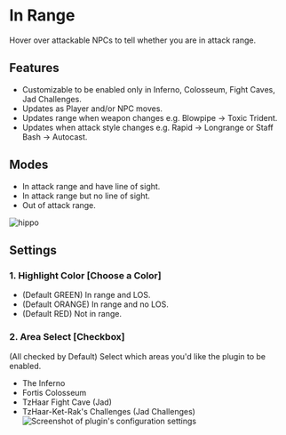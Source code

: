 # In Range

Hover over attackable NPCs to tell whether you are in attack range.

## Features
- Customizable to be enabled only in Inferno, Colosseum, Fight Caves, Jad Challenges.
- Updates as Player and/or NPC moves.
- Updates range when weapon changes e.g. Blowpipe -> Toxic Trident.
- Updates when attack style changes e.g. Rapid -> Longrange or Staff Bash -> Autocast.

## Modes
* In attack range and have line of sight.
* In attack range but no line of sight.
* Out of attack range.

![hippo](https://media2.giphy.com/media/v1.Y2lkPTc5MGI3NjExcTF2aXhtNGxhdTd5cm1oejlndnRwOHIyamNlb29kcG15ZHFzZWlvMSZlcD12MV9pbnRlcm5hbF9naWZfYnlfaWQmY3Q9Zw/aasWjyRt0NPxH8sizk/giphy.gif)

## Settings
### 1. Highlight Color [Choose a Color]
   - (Default GREEN) In range and LOS.
   - (Default ORANGE) In range and no LOS.
   - (Default RED) Not in range.
### 2. Area Select [Checkbox]
(All checked by Default) Select which areas you'd like the plugin to be enabled.
  - The Inferno
  - Fortis Colosseum
  - TzHaar Fight Cave (Jad)
  - TzHaar-Ket-Rak's Challenges (Jad Challenges)
![Screenshot of plugin's configuration settings](https://imgur.com/a/3faEFwj)
